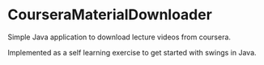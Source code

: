 CourseraMaterialDownloader
==========================

Simple Java application to download lecture videos from coursera.

Implemented as a self learning exercise to get started with swings in Java.
